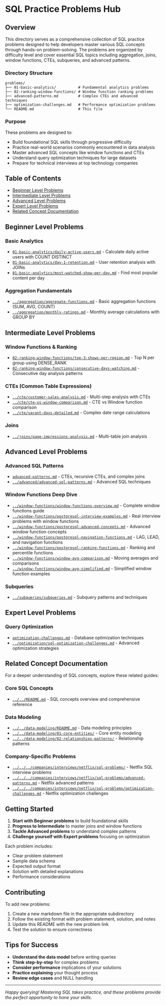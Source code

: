 # SQL Practice Problems Hub

## Overview

This directory serves as a comprehensive collection of SQL practice problems designed to help developers master various SQL concepts through hands-on problem-solving. The problems are organized by difficulty level and cover essential SQL topics including aggregation, joins, window functions, CTEs, subqueries, and advanced patterns.

### Directory Structure

```
problems/
├── 01-basic-analytics/          # Fundamental analytics problems
├── 02-ranking-window-functions/ # Window function ranking problems
├── advanced-patterns.md         # Complex CTEs and advanced techniques
├── optimization-challenges.md   # Performance optimization problems
└── README.md                    # This file
```

### Purpose

These problems are designed to:
- Build foundational SQL skills through progressive difficulty
- Practice real-world scenarios commonly encountered in data analysis
- Master advanced SQL concepts like window functions and CTEs
- Understand query optimization techniques for large datasets
- Prepare for technical interviews at top technology companies

## Table of Contents

- [Beginner Level Problems](#beginner-level-problems)
- [Intermediate Level Problems](#intermediate-level-problems)
- [Advanced Level Problems](#advanced-level-problems)
- [Expert Level Problems](#expert-level-problems)
- [Related Concept Documentation](#related-concept-documentation)

## Beginner Level Problems

### Basic Analytics
- [`01-basic-analytics/daily-active-users.md`](01-basic-analytics/daily-active-users.md) - Calculate daily active users with COUNT DISTINCT
- [`01-basic-analytics/day-1-retention.md`](01-basic-analytics/day-1-retention.md) - User retention analysis with JOINs
- [`01-basic-analytics/most-watched-show-per-day.md`](01-basic-analytics/most-watched-show-per-day.md) - Find most popular content per day

### Aggregation Fundamentals
- [`../aggregation/aggregate-functions.md`](../aggregation/aggregate-functions.md) - Basic aggregation functions (SUM, AVG, COUNT)
- [`../aggregation/monthly-ratings.md`](../aggregation/monthly-ratings.md) - Monthly average calculations with GROUP BY

## Intermediate Level Problems

### Window Functions & Ranking
- [`02-ranking-window-functions/top-3-shows-per-region.md`](02-ranking-window-functions/top-3-shows-per-region.md) - Top N per group using DENSE_RANK
- [`02-ranking-window-functions/consecutive-days-watching.md`](02-ranking-window-functions/consecutive-days-watching.md) - Consecutive day analysis patterns

### CTEs (Common Table Expressions)
- [`../cte/customer-sales-analysis.md`](../cte/customer-sales-analysis.md) - Multi-step analysis with CTEs
- [`../cte/cte-vs-window-comparison.md`](../cte/cte-vs-window-comparison.md) - CTE vs Window function comparison
- [`../cte/vacant-days-detailed.md`](../cte/vacant-days-detailed.md) - Complex date range calculations

### Joins
- [`../joins/page-impressions-analysis.md`](../joins/page-impressions-analysis.md) - Multi-table join analysis

## Advanced Level Problems

### Advanced SQL Patterns
- [`advanced-patterns.md`](advanced-patterns.md) - CTEs, recursive CTEs, and complex joins
- [`../advanced/advanced-sql-patterns.md`](../advanced/advanced-sql-patterns.md) - Advanced SQL techniques

### Window Functions Deep Dive
- [`../window-functions/window-functions-overview.md`](../window-functions/window-functions-overview.md) - Complete window functions guide
- [`../window-functions/postgresql-interview-examples.md`](../window-functions/postgresql-interview-examples.md) - Real interview problems with window functions
- [`../window-functions/postgresql-advanced-concepts.md`](../window-functions/postgresql-advanced-concepts.md) - Advanced window function concepts
- [`../window-functions/postgresql-navigation-functions.md`](../window-functions/postgresql-navigation-functions.md) - LAG, LEAD, and navigation functions
- [`../window-functions/postgresql-ranking-functions.md`](../window-functions/postgresql-ranking-functions.md) - Ranking and percentile functions
- [`../window-functions/window-avg-comparison.md`](../window-functions/window-avg-comparison.md) - Moving averages and comparisons
- [`../window-functions/window-avg-simplified.md`](../window-functions/window-avg-simplified.md) - Simplified window function examples

### Subqueries
- [`../subqueries/subqueries.md`](../subqueries/subqueries.md) - Subquery patterns and techniques

## Expert Level Problems

### Query Optimization
- [`optimization-challenges.md`](optimization-challenges.md) - Database optimization techniques
- [`../optimization/sql-optimization-challenges.md`](../optimization/sql-optimization-challenges.md) - Advanced optimization strategies

## Related Concept Documentation

For a deeper understanding of SQL concepts, explore these related guides:

### Core SQL Concepts
- [`../../README.md`](../../README.md) - SQL concepts overview and comprehensive reference

### Data Modeling
- [`../../data-modeling/README.md`](../../data-modeling/README.md) - Data modeling principles
- [`../../data-modeling/01-core-entities/`](../../data-modeling/01-core-entities/) - Core entity modeling
- [`../../data-modeling/02-relationships-patterns/`](../../data-modeling/02-relationships-patterns/) - Relationship patterns

### Company-Specific Problems
- [`../../../companies/interviews/netflix/sql-problems/`](../../../companies/interviews/netflix/sql-problems/) - Netflix SQL interview problems
- [`../../../companies/interviews/netflix/sql-problems/advanced-patterns.md`](../../../companies/interviews/netflix/sql-problems/advanced-patterns.md) - Netflix advanced patterns
- [`../../../companies/interviews/netflix/sql-problems/optimization-challenges.md`](../../../companies/interviews/netflix/sql-problems/optimization-challenges.md) - Netflix optimization challenges

## Getting Started

1. **Start with Beginner problems** to build foundational skills
2. **Progress to Intermediate** to master joins and window functions
3. **Tackle Advanced problems** to understand complex patterns
4. **Challenge yourself with Expert problems** focusing on optimization

Each problem includes:
- Clear problem statement
- Sample data schema
- Expected output format
- Solution with detailed explanations
- Performance considerations

## Contributing

To add new problems:
1. Create a new markdown file in the appropriate subdirectory
2. Follow the existing format with problem statement, solution, and notes
3. Update this README with the new problem link
4. Test the solution to ensure correctness

## Tips for Success

- **Understand the data model** before writing queries
- **Think step-by-step** for complex problems
- **Consider performance** implications of your solutions
- **Practice explaining** your thought process
- **Review edge cases** and NULL handling

---

*Happy querying! Mastering SQL takes practice, and these problems provide the perfect opportunity to hone your skills.*